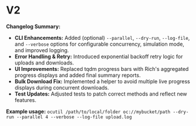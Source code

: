 **V2**
=======================

**Changelog Summary:**

- **CLI Enhancements:** Added (optional) `--parallel`, `--dry-run`, `--log-file`, and `--verbose` options for configurable concurrency, simulation mode, and improved logging.
- **Error Handling & Retry:** Introduced exponential backoff retry logic for uploads and downloads.
- **UI Improvements:** Replaced tqdm progress bars with Rich's aggregated progress displays and added final summary reports.
- **Bulk Download Fix:** Implemented a helper to avoid multiple live progress displays during concurrent downloads.
- **Test Updates:** Adjusted tests to patch correct methods and reflect new features.

**Example usage:**
```ocutil /path/to/local/folder oc://mybucket/path --dry-run --parallel 4 --verbose --log-file upload.log```

